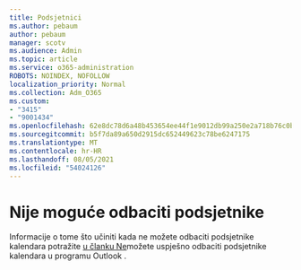 ```yaml
---
title: Podsjetnici
ms.author: pebaum
author: pebaum
manager: scotv
ms.audience: Admin
ms.topic: article
ms.service: o365-administration
ROBOTS: NOINDEX, NOFOLLOW
localization_priority: Normal
ms.collection: Adm_O365
ms.custom:
- "3415"
- "9001434"
ms.openlocfilehash: 62e8dc78d6a48b453654ee44f1e9012db99a250e2a718b76c0b9e966a04cace4
ms.sourcegitcommit: b5f7da89a650d2915dc652449623c78be6247175
ms.translationtype: MT
ms.contentlocale: hr-HR
ms.lasthandoff: 08/05/2021
ms.locfileid: "54024126"
---
```

# <a name="cannot-dismiss-reminders"></a>Nije moguće odbaciti podsjetnike

Informacije o tome što učiniti kada ne možete odbaciti podsjetnike kalendara potražite [u članku Ne](https://docs.microsoft.com/exchange/troubleshoot/calendar-reminders/cannot-dismiss-outlook-calendar-reminders)možete uspješno odbaciti podsjetnike kalendara u programu Outlook .

